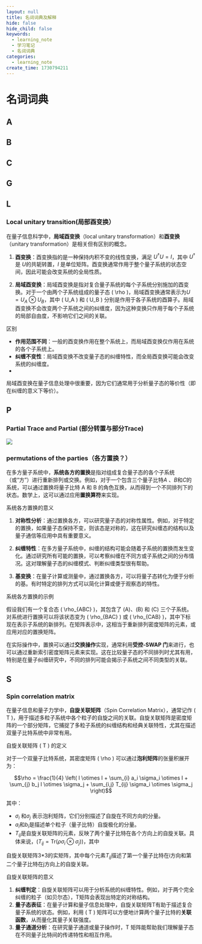 ```yaml
---
layout: null
title: 名词词典及解释
hide: false
hide_child: false
keywords:
  - learning_note
  - 学习笔记
  - 名词词典
categories:
  - learning_note
create_time: 1730794211
---
```



# 名词词典

## A

## B

## C

## G

## L

### Local unitary transition(局部酉变换）

在量子信息科学中，**局域酉变换**（local unitary transformation）和**酉变换**（unitary transformation）是相关但有区别的概念。

1.  **酉变换**：酉变换指的是一种保持内积不变的线性变换，满足 $U^\dagger U = I$，其中 $U^\dagger$ 是 $U$的共轭转置，$I$ 是单位矩阵。酉变换通常作用于整个量子系统的状态空间，因此可能会改变系统的全局性质。

1.  **局域酉变换**：局域酉变换是指对复合量子系统的每个子系统分别施加的酉变换。对于一个由两个子系统组成的量子态 \( \rho \)，局域酉变换通常表示为$U = U_A \otimes U_B$，其中 \( U_A \) 和 \( U_B \) 分别是作用于各子系统的酉算子。局域酉变换不会改变两个子系统之间的纠缠度，因为这种变换只作用于每个子系统的局部自由度，不影响它们之间的关联。

区别

-  **作用范围不同**：一般的酉变换作用在整个系统上，而局域酉变换仅作用在系统的各个子系统上。
-  **纠缠不变性**：局域酉变换不改变量子态的纠缠特性，而全局酉变换可能会改变系统的纠缠度。
- 
局域酉变换在量子信息处理中很重要，因为它们通常用于分析量子态的等价性（即在纠缠的意义下等价）。

## P

### Partial Trace and Partial (部分转置与部分Trace)

<img src="/assets/ZTvnbDrT4oUiivxtsKucL55mnwc.png" src-width="1280" class="markdown-img m-auto" src-height="1250" align="center"/>

### permutations of the parties（各方置换？）

在多方量子系统中，**系统各方的置换**是指对组成复合量子态的各个子系统（或“方”）进行重新排列或交换。例如，对于一个包含三个量子比特$A$ 、$B$和$C$的系统，可以通过置换将量子比特 A 和 B 的角色互换，从而得到一个不同排列下的状态。数学上，这可以通过应用**置换算符**来实现。

系统各方置换的意义

1.  **对称性分析**：通过置换各方，可以研究量子态的对称性属性。例如，对于特定的置换，如果量子态保持不变，则该态是对称的，这在研究纠缠态的结构以及量子通信等应用中具有重要意义。

1.  **纠缠特性**：在多方量子系统中，纠缠的结构可能会随着子系统的置换而发生变化。通过研究所有可能的置换，可以考察纠缠在不同方或子系统之间的分布情况。这对理解量子态的纠缠模式、判断纠缠类型很有帮助。

1.  **基变换**：在量子计算或测量中，通过置换各方，可以将量子态转化为便于分析的基。有时特定的排列方式可以简化计算或便于观察态的特性。

系统各方置换的示例

假设我们有一个复合态 \( \rho_{ABC} \)，其包含了 \(A\)、\(B\) 和 \(C\) 三个子系统。对系统进行置换可以将该状态变为 \( \rho_{BAC} \) 或 \( \rho_{CAB} \)，其中下标现在表示子系统的新排列。在矩阵表示中，这相当于重新排列密度矩阵的元素，或应用对应的置换矩阵。

在实际操作中，置换可以通过**交换操作**实现，通常利用**受控-SWAP 门**来进行，也可以通过重新索引密度矩阵元素来实现。这在比较量子态的不同排列时尤其有用，特别是在量子纠缠研究中，不同的排列可能会揭示子系统之间不同类型的关联。

## S

### Spin correlation matrix

在量子信息和量子力学中，**自旋关联矩阵**（Spin Correlation Matrix），通常记作 \( T \)，用于描述多粒子系统中各个粒子的自旋之间的关联。自旋关联矩阵是密度矩阵的一个部分矩阵，它捕捉了多粒子系统的纠缠结构和经典关联特性，尤其在描述双量子比特系统中非常有用。

自旋关联矩阵 \( T \) 的定义

对于一个双量子比特系统，其密度矩阵 \( \rho \) 可以通过**泡利矩阵**的张量积展开为：

$$\rho = \frac{1}{4} \left( I \otimes I + \sum_{i} a_i \sigma_i \otimes I + \sum_{j} b_j I \otimes \sigma_j + \sum_{i,j} T_{ij} \sigma_i \otimes \sigma_j \right)$$

其中：

- $\sigma_i$ 和$\sigma_j$ 表示泡利矩阵，它们分别描述了自旋在不同方向的分量。
- $a_i$和$b_i$是描述单个粒子（量子比特）自旋极化的分量。
- $T_{ij}$是自旋关联矩阵的元素，反映了两个量子比特在各个方向上的自旋关联。具体来说，$( T_{ij} = \text{Tr}(\rho\sigma_i \otimes \sigma_j) )$，其中 

自旋关联矩阵3*3的实矩阵，其中每个元素$T_{ij}$描述了第一个量子比特在i方向和第二个量子比特在j方向上的自旋关联。

自旋关联矩阵的意义

1.  **纠缠判定**：自旋关联矩阵可以用于分析系统的纠缠特性。例如，对于两个完全纠缠的粒子（如贝尔态），T矩阵会表现出特定的对称结构。
2.  **量子态表征**：在量子计算和量子信息处理中，自旋关联矩阵T有助于描述复合量子系统的状态。例如，利用 \( T \) 矩阵可以方便地计算两个量子比特的**关联函数**，从而量化其量子关联强度。
3.  **量子通道分析**：在研究量子通道或量子操作时，T 矩阵能帮助我们理解量子态在不同量子比特间的传递特性和相互作用。

